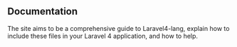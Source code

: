 
## Documentation

The site aims to be a comprehensive guide to Laravel4-lang, explain how to include these files in your Laravel 4 application, and how to help.
